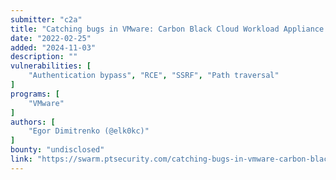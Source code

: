 ```yaml
---
submitter: "c2a"
title: "Catching bugs in VMware: Carbon Black Cloud Workload Appliance and vRealize Operations Manager"
date: "2022-02-25"
added: "2024-11-03"
description: ""
vulnerabilities: [
    "Authentication bypass", "RCE", "SSRF", "Path traversal"
]
programs: [
    "VMware"
]
authors: [
    "Egor Dimitrenko (@elk0kc)"
]
bounty: "undisclosed"
link: "https://swarm.ptsecurity.com/catching-bugs-in-vmware-carbon-black-cloud-workload-appliance-and-vrealize-operations-manager/"
---
```




